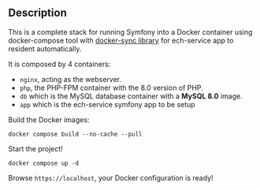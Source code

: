 ## Description

This is a complete stack for running Symfony into a Docker container using docker-compose tool with [docker-sync library](https://docker-sync.readthedocs.io/en/latest/) for ech-service app to resident automatically.

It is composed by 4 containers:

- `nginx`, acting as the webserver.
- `php`, the PHP-FPM container with the 8.0 version of PHP.
- `db` which is the MySQL database container with a **MySQL 8.0** image.
- `app` which is the ech-service symfony app to be setup

Build the Docker images:

    docker compose build --no-cache --pull

Start the project!

    docker compose up -d

Browse `https://localhost`, your Docker configuration is ready!

